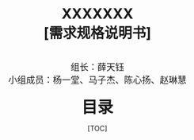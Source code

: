 # <center>XXXXXXX</center><center>[需求规格说明书]<center>

<br>

<center><font size=4>组长：薛天钰</font></center>

<center><font size=4>小组成员：杨一堂、马子杰、陈心扬、赵琳慧</font><center>

<br>

<center><font size="6"><strong>目录</strong></font></center>

[TOC]
